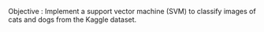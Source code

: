 Objective : Implement a support vector machine (SVM) to classify images of cats and dogs from the Kaggle dataset.
